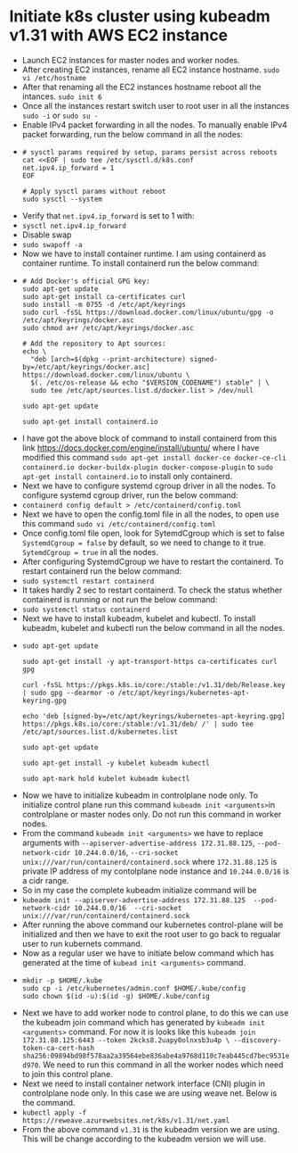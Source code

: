 # Initiate k8s cluster using kubeadm v1.31 with AWS EC2 instance

+ Launch EC2 instances for master nodes and worker nodes.
+ After creating EC2 instances, rename all EC2 instance hostname.
  `sudo vi /etc/hostname`
+ After that renaming all the EC2 instances hostname reboot all the intances.
  `sudo init 6`
+ Once all the instances restart switch user to root user in all the instances
  `sudo -i` or `sudo su -`
+ Enable IPv4 packet forwarding in all the nodes. To manually enable IPv4 packet forwarding, run the below command in all the nodes:
+ ````
  # sysctl params required by setup, params persist across reboots
  cat <<EOF | sudo tee /etc/sysctl.d/k8s.conf
  net.ipv4.ip_forward = 1
  EOF

  # Apply sysctl params without reboot
  sudo sysctl --system
  ````
+ Verify that `net.ipv4.ip_forward` is set to 1 with:
+ `sysctl net.ipv4.ip_forward`
+ Disable swap
+ `sudo swapoff -a`
+ Now we have to install container runtime. I am using containerd as container runtime. To install containerd run the below command:
+ ````
  # Add Docker's official GPG key:
  sudo apt-get update
  sudo apt-get install ca-certificates curl
  sudo install -m 0755 -d /etc/apt/keyrings
  sudo curl -fsSL https://download.docker.com/linux/ubuntu/gpg -o /etc/apt/keyrings/docker.asc
  sudo chmod a+r /etc/apt/keyrings/docker.asc

  # Add the repository to Apt sources:
  echo \
    "deb [arch=$(dpkg --print-architecture) signed-by=/etc/apt/keyrings/docker.asc] 
  https://download.docker.com/linux/ubuntu \
    $(. /etc/os-release && echo "$VERSION_CODENAME") stable" | \
    sudo tee /etc/apt/sources.list.d/docker.list > /dev/null

  sudo apt-get update

  sudo apt-get install containerd.io
  ````
+  I have got the above block of command to install containerd from this link https://docs.docker.com/engine/install/ubuntu/  where I have modified this command `sudo apt-get install docker-ce docker-ce-cli containerd.io docker-buildx-plugin docker-compose-plugin` to `sudo apt-get install containerd.io` to install only containerd.
+  Next we have to configure systemd cgroup driver in all the nodes. To configure systemd cgroup driver, run the below command:
+  `containerd config default > /etc/containerd/config.toml`
+  Next we have to open the config.toml file in all the nodes, to open use this command `sudo vi /etc/containerd/config.toml`
+  Once config.toml file open, look for SytemdCgroup which is set to false `SystemdCgroup = false` by default, so we need to change to it true.  `SytemdCgroup = true` in all the nodes.
+  After configuring SystemdCgroup we have to restart the containerd. To restart containerd run the below command:
+  `sudo systemctl restart containerd`
+  It takes hardly 2 sec to restart containerd. To check the status whether containerd is running or not run the below command:
+  `sudo systemctl status containerd`
+  Next we have to install kubeadm, kubelet and kubectl. To install kubeadm, kubelet and kubectl run the below command in all the nodes.
+  ````
   sudo apt-get update

   sudo apt-get install -y apt-transport-https ca-certificates curl gpg

   curl -fsSL https://pkgs.k8s.io/core:/stable:/v1.31/deb/Release.key | sudo gpg --dearmor -o /etc/apt/keyrings/kubernetes-apt-keyring.gpg

   echo 'deb [signed-by=/etc/apt/keyrings/kubernetes-apt-keyring.gpg] https://pkgs.k8s.io/core:/stable:/v1.31/deb/ /' | sudo tee /etc/apt/sources.list.d/kubernetes.list

   sudo apt-get update

   sudo apt-get install -y kubelet kubeadm kubectl

   sudo apt-mark hold kubelet kubeadm kubectl
   ````
+ Now we have to initialize kubeadm in controlplane node only. To initialize control plane run this command `kubeadm init <arguments>`in controlplane or master nodes only. Do not run this command in worker nodes.
+ From the command `kubeadm init <arguments>` we have to replace arguments with `--apiserver-advertise-address 172.31.88.125`, `--pod-network-cidr 10.244.0.0/16`, `--cri-socket unix:///var/run/containerd/containerd.sock` where `172.31.88.125` is private IP address of my contolplane node instance and `10.244.0.0/16` is a cidr range.
+ So in my case the complete kubeadm initialize command will be
+ `kubeadm init --apiserver-advertise-address 172.31.88.125  --pod-network-cidr 10.244.0.0/16  --cri-socket unix:///var/run/containerd/containerd.sock`
+ After running the above command our kubernetes control-plane will be initialized and then we have to exit the root user to go back to regualar user to run kubernets command.
+ Now as a regular user we have to initiate below command which has generated at the time of `kubead init <arguments>` command.
+ ````
  mkdir -p $HOME/.kube
  sudo cp -i /etc/kubernetes/admin.conf $HOME/.kube/config
  sudo chown $(id -u):$(id -g) $HOME/.kube/config
  ````
+ Next we have to add worker node to control plane, to do this we can use the kubeadm join command which has generated by `kubeadm init <arguments>` command. For now it is looks like this `kubeadm join 172.31.88.125:6443 --token 2kcks8.2uapy0olnxsb3u4p \
        --discovery-token-ca-cert-hash sha256:09894bd98f578aa2a39564ebe836abe4a9768d110c7eab445cd7bec9531ed970`. We need to run this command in all the worker nodes which need to join this control plane.
+ Next we need to install container network interface (CNI) plugin in controlplane node only. In this case we are using weave net. Below is the command. 
+ `kubectl apply -f https://reweave.azurewebsites.net/k8s/v1.31/net.yaml`
+ From the above command `v1.31` is the kubeadm version we are using. This will be change according to the kubeadm version we will use. 
